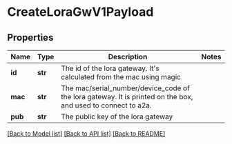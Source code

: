 # CreateLoraGwV1Payload

## Properties
Name | Type | Description | Notes
------------ | ------------- | ------------- | -------------
**id** | **str** | The id of the lora gateway. It&#39;s calculated from the mac using magic | 
**mac** | **str** | The mac/serial_number/device_code of the lora gateway. It is printed on the box, and used to connect to a2a. | 
**pub** | **str** | The public key of the lora gateway | 

[[Back to Model list]](../README.md#documentation-for-models) [[Back to API list]](../README.md#documentation-for-api-endpoints) [[Back to README]](../README.md)


